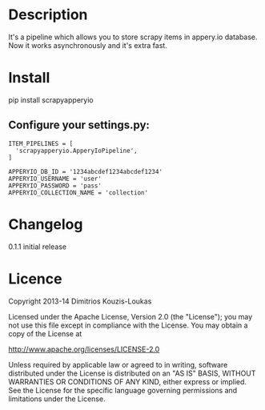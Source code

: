 Description
===========
It's a pipeline which allows you to store scrapy items in appery.io database. Now it works asynchronously and it's extra fast.

Install
=======
   pip install scrapyapperyio

Configure your settings.py:
----------------------------
    ITEM_PIPELINES = [
      'scrapyapperyio.ApperyIoPipeline',
    ]
    
    APPERYIO_DB_ID = '1234abcdef1234abcdef1234'
    APPERYIO_USERNAME = 'user'
    APPERYIO_PASSWORD = 'pass'
    APPERYIO_COLLECTION_NAME = 'collection'

Changelog
=========

0.1.1
initial release

Licence
=======
Copyright 2013-14 Dimitrios Kouzis-Loukas

Licensed under the Apache License, Version 2.0 (the "License");
you may not use this file except in compliance with the License.
You may obtain a copy of the License at

http://www.apache.org/licenses/LICENSE-2.0

Unless required by applicable law or agreed to in writing, software
distributed under the License is distributed on an "AS IS" BASIS,
WITHOUT WARRANTIES OR CONDITIONS OF ANY KIND, either express or implied.
See the License for the specific language governing permissions and
limitations under the License.
